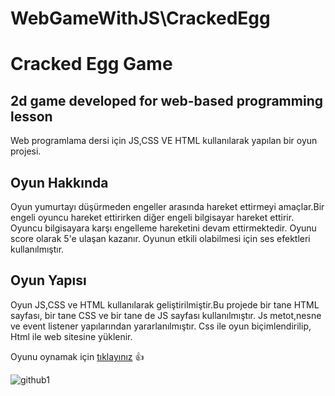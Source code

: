 # WebGameWithJS\CrackedEgg
# Cracked Egg Game
## 2d game developed for web-based programming lesson
Web programlama dersi için JS,CSS VE HTML kullanılarak yapılan bir oyun projesi.
## Oyun Hakkında
Oyun yumurtayı düşürmeden engeller arasında hareket ettirmeyi amaçlar.Bir engeli oyuncu hareket ettirirken diğer engeli bilgisayar hareket ettirir. Oyuncu bilgisayara karşı engelleme hareketini devam ettirmektedir. Oyunu score olarak 5'e ulaşan kazanır. Oyunun etkili olabilmesi için ses efektleri kullanılmıştır.
## Oyun Yapısı
Oyun JS,CSS ve HTML kullanılarak geliştirilmiştir.Bu projede bir tane HTML sayfası, bir tane CSS ve bir tane de JS sayfası kullanılmıştır. 
Js metot,nesne ve event listener yapılarından yararlanılmıştır. Css ile oyun biçimlendirilip, Html ile web sitesine yüklenir.

Oyunu oynamak için [tıklayınız](https://crackedegg.eu5.org/)  :+1:

![github1](https://user-images.githubusercontent.com/73248614/168489043-dfb039d0-607d-48ea-b3e2-1deeb744a137.jpg)


